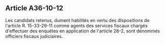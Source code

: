 Article A36-10-12
----
Les candidats retenus, dument habilités en vertu des dispositions de l'article
R. 15-33-29-11 comme agents des services fiscaux chargés d'effectuer des
enquêtes en application de l'article 28-2, sont dénommés officiers fiscaux
judiciaires.
